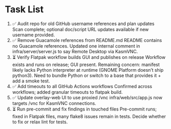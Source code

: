 # Task List

1. ✅ Audit repo for old GitHub username references and plan updates
Scan complete; optional doc/script URL updates available if new username provided.
2. ✅ Remove Guacamole references from README.md
README contains no Guacamole references. Updated one internal comment in infra/server/server.js to say Remote Desktop via KasmVNC.
3. ⏳ Verify Flatpak workflow builds GUI and publishes on release
Workflow exists and runs on release; GUI present. Remaining concern: manifest likely lacks Python interpreter at runtime (GNOME Platform doesn’t ship python3). Need to bundle Python or switch to a base that provides it + add a smoke test.
4. ✅ Add timeouts to all GitHub Actions workflows
Confirmed across workflows; added granular timeouts to flatpak build.
5. ✅ Update overlay-web UI to use proxied /vnc
infra/web/src/app.js now targets /vnc for KasmVNC connections.
6. ⏳ Run pre-commit and fix findings in touched files
Pre-commit runs; fixed in Flatpak files, many flake8 issues remain in tests. Decide whether to fix or relax lint for tests.

